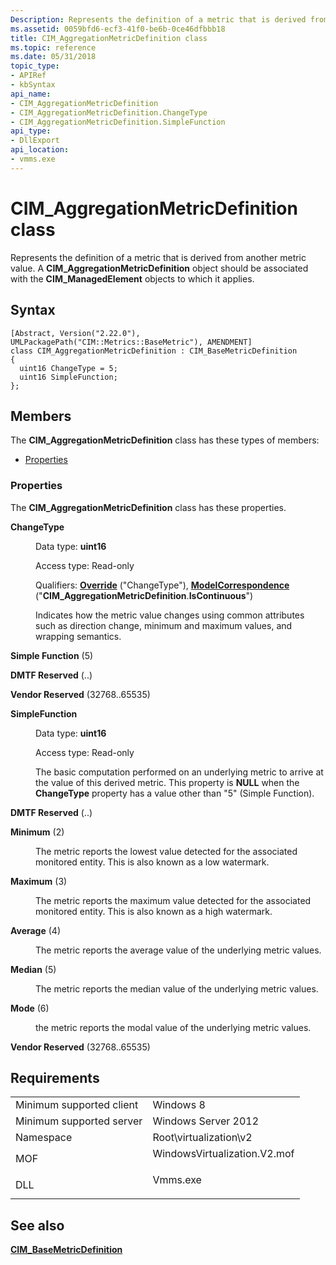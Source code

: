 ```yaml
---
Description: Represents the definition of a metric that is derived from another metric value. A CIM\_AggregationMetricDefinition object should be associated with the CIM\_ManagedElement objects to which it applies.
ms.assetid: 0059bfd6-ecf3-41f0-be6b-0ce46dfbbb18
title: CIM_AggregationMetricDefinition class
ms.topic: reference
ms.date: 05/31/2018
topic_type: 
- APIRef
- kbSyntax
api_name: 
- CIM_AggregationMetricDefinition
- CIM_AggregationMetricDefinition.ChangeType
- CIM_AggregationMetricDefinition.SimpleFunction
api_type: 
- DllExport
api_location: 
- vmms.exe
---
```


# CIM\_AggregationMetricDefinition class

Represents the definition of a metric that is derived from another metric value. A **CIM\_AggregationMetricDefinition** object should be associated with the **CIM\_ManagedElement** objects to which it applies.

## Syntax

``` syntax
[Abstract, Version("2.22.0"), UMLPackagePath("CIM::Metrics::BaseMetric"), AMENDMENT]
class CIM_AggregationMetricDefinition : CIM_BaseMetricDefinition
{
  uint16 ChangeType = 5;
  uint16 SimpleFunction;
};
```

## Members

The **CIM\_AggregationMetricDefinition** class has these types of members:

-   [Properties](#properties)

### Properties

The **CIM\_AggregationMetricDefinition** class has these properties.

<dl> <dt>

**ChangeType**
</dt> <dd> <dl> <dt>

Data type: **uint16**
</dt> <dt>

Access type: Read-only
</dt> <dt>

Qualifiers: [**Override**](/windows/desktop/WmiSdk/standard-qualifiers) ("ChangeType"), [**ModelCorrespondence**](/windows/desktop/WmiSdk/standard-qualifiers) ("**CIM\_AggregationMetricDefinition**.**IsContinuous**")
</dt> </dl>

Indicates how the metric value changes using common attributes such as direction change, minimum and maximum values, and wrapping semantics.

<dt>

<span id="Simple_Function"></span><span id="simple_function"></span><span id="SIMPLE_FUNCTION"></span>

**Simple Function** (5)


</dt> <dd></dd> <dt>

<span id="DMTF_Reserved"></span><span id="dmtf_reserved"></span><span id="DMTF_RESERVED"></span>

**DMTF Reserved** (..)


</dt> <dd></dd> <dt>

<span id="Vendor_Reserved"></span><span id="vendor_reserved"></span><span id="VENDOR_RESERVED"></span>

**Vendor Reserved** (32768..65535)


</dt> <dd></dd> </dl>

</dd> <dt>

**SimpleFunction**
</dt> <dd> <dl> <dt>

Data type: **uint16**
</dt> <dt>

Access type: Read-only
</dt> </dl>

The basic computation performed on an underlying metric to arrive at the value of this derived metric. This property is **NULL** when the **ChangeType** property has a value other than "5" (Simple Function).

<dt>

<span id="DMTF_Reserved"></span><span id="dmtf_reserved"></span><span id="DMTF_RESERVED"></span>

<span id="DMTF_Reserved"></span><span id="dmtf_reserved"></span><span id="DMTF_RESERVED"></span>**DMTF Reserved** (..)


</dt> <dd></dd> <dt>

<span id="Minimum"></span><span id="minimum"></span><span id="MINIMUM"></span>

<span id="Minimum"></span><span id="minimum"></span><span id="MINIMUM"></span>**Minimum** (2)


</dt> <dd>

The metric reports the lowest value detected for the associated monitored entity. This is also known as a low watermark.

</dd> <dt>

<span id="Maximum"></span><span id="maximum"></span><span id="MAXIMUM"></span>

<span id="Maximum"></span><span id="maximum"></span><span id="MAXIMUM"></span>**Maximum** (3)


</dt> <dd>

The metric reports the maximum value detected for the associated monitored entity. This is also known as a high watermark.

</dd> <dt>

<span id="Average"></span><span id="average"></span><span id="AVERAGE"></span>

<span id="Average"></span><span id="average"></span><span id="AVERAGE"></span>**Average** (4)


</dt> <dd>

The metric reports the average value of the underlying metric values.

</dd> <dt>

<span id="Median"></span><span id="median"></span><span id="MEDIAN"></span>

<span id="Median"></span><span id="median"></span><span id="MEDIAN"></span>**Median** (5)


</dt> <dd>

The metric reports the median value of the underlying metric values.

</dd> <dt>

<span id="Mode"></span><span id="mode"></span><span id="MODE"></span>

<span id="Mode"></span><span id="mode"></span><span id="MODE"></span>**Mode** (6)


</dt> <dd>

the metric reports the modal value of the underlying metric values.

</dd> <dt>

<span id="Vendor_Reserved"></span><span id="vendor_reserved"></span><span id="VENDOR_RESERVED"></span>

<span id="Vendor_Reserved"></span><span id="vendor_reserved"></span><span id="VENDOR_RESERVED"></span>**Vendor Reserved** (32768..65535)


</dt> <dd></dd> </dl>

</dd> </dl>

## Requirements



|                                     |                                                                                                         |
|-------------------------------------|---------------------------------------------------------------------------------------------------------|
| Minimum supported client<br/> | Windows 8<br/>                                                                                    |
| Minimum supported server<br/> | Windows Server 2012<br/>                                                                          |
| Namespace<br/>                | Root\\virtualization\\v2<br/>                                                                     |
| MOF<br/>                      | <dl> <dt>WindowsVirtualization.V2.mof</dt> </dl> |
| DLL<br/>                      | <dl> <dt>Vmms.exe</dt> </dl>                     |



## See also

<dl> <dt>

[**CIM\_BaseMetricDefinition**](cim-basemetricdefinition.md)
</dt> </dl>

 

